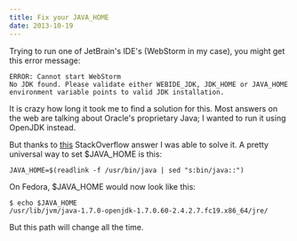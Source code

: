 ```yaml
---
title: Fix your JAVA_HOME
date: 2013-10-19
---
```

Trying to run one of JetBrain's IDE's (WebStorm in my case), you might get this error message:

	ERROR: Cannot start WebStorm
    No JDK found. Please validate either WEBIDE_JDK, JDK_HOME or JAVA_HOME environment variable points to valid JDK installation.

It is crazy how long it took me to find a solution for this. Most answers on the web are talking about Oracle's proprietary Java; I wanted to run it using OpenJDK instead.

But thanks to [this](http://stackoverflow.com/a/11542973/941764) StackOverflow answer I was able to solve it. A pretty universal way to set $JAVA_HOME is this:

    JAVA_HOME=$(readlink -f /usr/bin/java | sed "s:bin/java::")

On Fedora, $JAVA_HOME would now look like this:

  	$ echo $JAVA_HOME
  	/usr/lib/jvm/java-1.7.0-openjdk-1.7.0.60-2.4.2.7.fc19.x86_64/jre/

But this path will change all the time.
